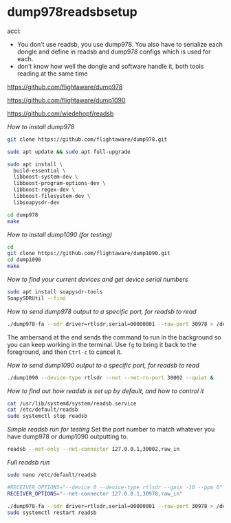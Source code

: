# dump978readsbsetup

acci:
* You don’t use readsb, you use dump978.  You also have to serialize each dongle and define in readsb and dump978 configs which is used for each.
* don’t know how well the dongle and software handle it, both tools reading at the same time

https://github.com/flightaware/dump978

https://github.com/flightaware/dump1090

https://github.com/wiedehopf/readsb

*How to install dump978*
```bash
git clone https://github.com/flightaware/dump978.git

sudo apt update && sudo apt full-upgrade

sudo apt install \
  build-essential \
  libboost-system-dev \
  libboost-program-options-dev \
  libboost-regex-dev \
  libboost-filesystem-dev \
  libsoapysdr-dev

cd dump978
make
```

*How to install dump1090 (for testing)*
```bash
cd
git clone https://github.com/flightaware/dump1090.git
cd dump1090
make
```

*How to find your current devices and get device serial numbers*
```bash
sudo apt install soapysdr-tools
SoapySDRUtil --find
```

*How to send dump978 output to a specific port, for readsb to read*
```bash
./dump978-fa --sdr driver=rtlsdr,serial=00000001 --raw-port 30978 > /dev/null 2>&1 &
```
The ambersand at the end sends the command to run in the background so you can keep working in the terminal. Use `fg` to bring it back to the foreground, and then `Ctrl-c` to cancel it.

*How to send dump1090 output to a specific port, for readsb to read*
```bash
./dump1090 --device-type rtlsdr --net --net-ro-port 30002 --quiet &
```

*How to find out how readsb is set up by default, and how to control it*
```bash
cat /usr/lib/systemd/system/readsb.service
cat /etc/default/readsb
sudo systemctl stop readsb
```

*Simple readsb run for testing*
Set the port number to match whatever you have dump978 or dump1090 outputting to.
```bash
readsb --net-only --net-connector 127.0.0.1,30002,raw_in
```

*Full readsb run*
```bash
sudo nano /etc/default/readsb
```

```bash
#RECEIVER_OPTIONS="--device 0 --device-type rtlsdr --gain -10 --ppm 0"
RECEIVER_OPTIONS="--net-connector 127.0.0.1,30978,raw_in"
```


```bash
./dump978-fa --sdr driver=rtlsdr,serial=00000001 --raw-port 30978 > /dev/null 2>&1 &
sudo systemctl restart readsb
```
